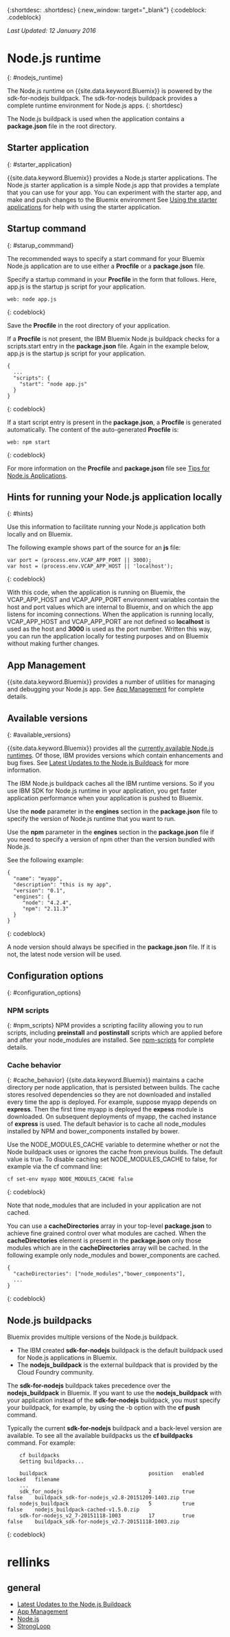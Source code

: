 {:shortdesc: .shortdesc}
{:new_window: target="_blank"}
{:codeblock: .codeblock}

*Last Updated: 12 January 2016*

# Node.js runtime
{: #nodejs_runtime}

The Node.js runtime on {{site.data.keyword.Bluemix}} is powered by the sdk-for-nodejs buildpack.
The sdk-for-nodejs buildpack provides a complete runtime environment for Node.js apps.
{: shortdesc}

The Node.js buildpack is used when the application contains a **package.json** file in the root directory.

## Starter application
{: #starter_application}

{{site.data.keyword.Bluemix}} provides a Node.js starter applications.  The Node.js starter application is a simple Node.js app that provides a template that you can use for your app. You can experiment with the starter app, and make and push changes to the Bluemix environment  See [Using the starter applications](../../cfapps/starter_app_usage.html) for help with using the starter application.

## Startup command
{: #starup_commmand}

The recommended ways to specify a start command for your Bluemix Node.js application are to use either a **Procfile** or a **package.json** file.

Specify a startup command in your **Procfile** in the form that follows. Here, app.js is the startup js script for your application.
```
web: node app.js
```
{: codeblock}

Save the **Procfile** in the root directory of your application.

If a **Procfile** is not present, the IBM Bluemix Node.js buildpack checks for a scripts.start entry in the **package.json** file. Again in the example below, app.js is the startup js script for your application.
```
{
  ...   
  "scripts": {
    "start": "node app.js"
  }
}
```
{: codeblock}

If a start script entry is present in the **package.json**, a **Procfile** is generated automatically. The content of the auto-generated **Procfile** is:
```
web: npm start
```
{: codeblock}

For more information on the **Procfile** and **package.json** file see [Tips for Node.js Applications](https://docs.cloudfoundry.org/buildpacks/node/node-tips.html).

## Hints for running your Node.js application locally
{: #hints}

Use this information to facilitate running your Node.js application both locally and on Bluemix.

The following example shows part of the source for an **js** file:
```
var port = (process.env.VCAP_APP_PORT || 3000);
var host = (process.env.VCAP_APP_HOST || 'localhost');
```
{: codeblock}

With this code, when the application is running on Bluemix, the VCAP_APP_HOST and VCAP_APP_PORT environment variables contain the host and port values which are internal to Bluemix, and on which the app listens for incoming connections. When the application is running locally, VCAP_APP_HOST and VCAP_APP_PORT are not defined so **localhost** is used as the host and **3000** is used as the port number. Written this way, you can run the application locally for testing purposes and on Bluemix without making further changes.

## App Management
{{site.data.keyword.Bluemix}} provides a number of utilities for managing and debugging your Node.js app.  See [App Management](../../manageapps/app_mng.html) for complete details.

## Available versions
{: #available_versions}

{{site.data.keyword.Bluemix}} provides all the [currently available Node.js runtimes](http://nodejs.org/dist/). Of those, IBM provides versions which contain enhancements and bug fixes. See [Latest Updates to the Node.js Buildpack](updates.html) for more information.

The IBM Node.js buildpack caches all the IBM runtime versions. So if you use IBM SDK for Node.js runtime in your application, you get faster application performance when your application is pushed to Bluemix.

Use the **node** parameter in the **engines** section in the **package.json** file to specify the version of Node.js runtime that you want to run.

Use the **npm** parameter in the **engines** section in the **package.json** file if you need to specify a version of npm other than the version bundled with Node.js.  

See the following example:

```
{
  "name": "myapp",
  "description": "this is my app",
  "version": "0.1",
  "engines": {
     "node": "4.2.4",
     "npm": "2.11.3"
  }
}
```
{: codeblock}

A node version should always be specified in the **package.json** file. If it is not, the latest node version will be used.

## Configuration options
{: #configuration_options}

### NPM scripts
{: #npm_scripts}
NPM provides a scripting facility allowing you to run scripts, including **preinstall** and **postinstall** scripts which are applied before and after your node_modules are installed.  See [npm-scripts](https://docs.npmjs.com/misc/scripts) for complete details.

### Cache behavior
{: #cache_behavior}
{{site.data.keyword.Bluemix}} maintains a cache directory per node application, that is persisted between builds. The cache stores resolved dependencies so they are not downloaded and installed every time the app is deployed.  For example, suppose myapp depends on **express**.  Then the first time myapp is deployed the **expess** module is downloaded.  On subsequent deployments of myapp,  the cached instance of **express** is used. The default behavior is to cache all node_modules installed by NPM and bower_components installed by bower.

Use the NODE_MODULES_CACHE variable to determine whether or not the Node buildpack uses or ignores the cache from previous builds. The default value is true.  To disable caching set NODE_MODULES_CACHE to false, for example via the cf command line:
```
cf set-env myapp NODE_MODULES_CACHE false
```
{: codeblock}

Note that node_modules that are included in your application are not cached.

You can use a **cacheDirectories** array in your top-level **package.json** to achieve fine grained control over what modules are cached.  When the **cacheDirectories** element is present in the **package.json** only those modules which are in the **cacheDirectories** array will be cached.  In the following example only node_modules and bower_components are cached.
```
{
  "cacheDirectories": ["node_modules","bower_components"],
  ...
}
```
{: codeblock}

## Node.js buildpacks

Bluemix provides multiple versions of the Node.js buildpack.
* The IBM created **sdk-for-nodejs** buildpack is the default buildpack used for Node.js applications in Bluemix.
* The **nodejs_buildpack** is the external buildpack that is provided by the Cloud Foundry community.

The **sdk-for-nodejs** buildpack takes precedence over the **nodejs_buildpack** in Bluemix. If you want to use the **nodejs_buildpack** with your application instead of the **sdk-for-nodejs** buildpack, you must specify your buildpack, for example, by using the -b option with the **cf push** command.

Typically the current **sdk-for-nodejs** buildpack and a back-level version are available.  To see all the available buildpacks us the **cf buildpacks** command.  For example:

```
    cf buildpacks
    Getting buildpacks...

    buildpack                                 position   enabled   locked   filename   
    ...
    sdk_for_nodejs                            2          true      false    buildpack_sdk-for-nodejs_v2.8-20151209-1403.zip   
    nodejs_buildpack                          5          true      false    nodejs_buildpack-cached-v1.5.0.zip   
    sdk-for-nodejs_v2_7-20151118-1003         17         true      false    buildpack_sdk-for-nodejs_v2.7-20151118-1003.zip
```
{: codeblock}


# rellinks
## general
* [Latest Updates to the Node.js Buildpack](updates.html)
* [App Management](../../manageapps/app_mng.html)
* [Node.js](https://nodejs.org)
* [StrongLoop](https://strongloop.com)
